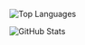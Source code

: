 ![Top Languages](https://github-readme-stats.vercel.app/api/top-langs/?username=PjotrVr&layout=compact&theme=tokyonight)

![GitHub Stats](https://github-readme-stats.vercel.app/api?username=PjotrVr&show_icons=true&theme=tokyonight)